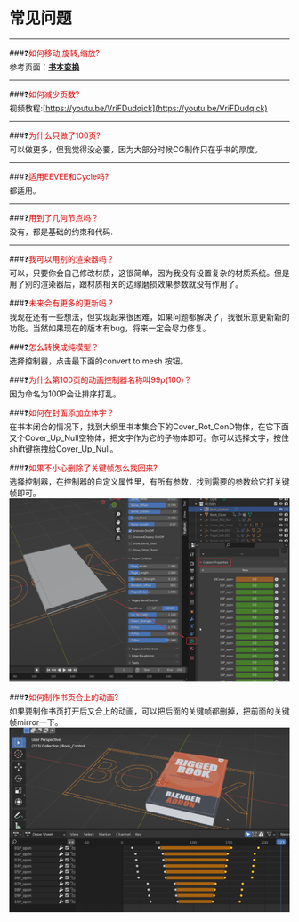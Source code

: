 # 常见问题
---
###❓<font color="#dd0000">如何移动,旋转,缩放?</font><br />
参考页面：**[书本变换](transform.md)**

---
###❓<font color="#dd0000">如何减少页数?</font><br />
视频教程:[https://youtu.be/VriFDudqick](https://youtu.be/VriFDudqick)

---
###❓<font color="#dd0000">为什么只做了100页?</font><br />
可以做更多，但我觉得没必要，因为大部分时候CG制作只在乎书的厚度。

---

###❓<font color="#dd0000">适用EEVEE和Cycle吗?</font><br />
都适用。

---
###❓<font color="#dd0000">用到了几何节点吗？</font><br />
没有，都是基础的约束和代码.

---
###❓<font color="#dd0000">我可以用别的渲染器吗？</font><br />
可以，只要你会自己修改材质，这很简单，因为我没有设置复杂的材质系统。但是用了别的渲染器后，跟材质相关的边缘磨损效果参数就没有作用了。
	
###❓<font color="#dd0000">未来会有更多的更新吗？</font><br />
我现在还有一些想法，但实现起来很困难，如果问题都解决了，我很乐意更新新的功能。当然如果现在的版本有bug，将来一定会尽力修复。
	
###❓<font color="#dd0000">怎么转换成纯模型？</font><br />
选择控制器，点击最下面的convert to mesh 按钮。

###❓<font color="#dd0000">为什么第100页的动画控制器名称叫99p(100)？</font><br />
因为命名为100P会让排序打乱。

###❓<font color="#dd0000">如何在封面添加立体字？</font><br />
在书本闭合的情况下，找到大纲里书本集合下的Cover_Rot_ConD物体，在它下面又个Cover_Up_Null空物体，把文字作为它的子物体即可。你可以选择文字，按住shift键拖拽给Cover_Up_Null。

###❓<font color="#dd0000">如果不小心删除了关键帧怎么找回来?</font><br />
选择控制器，在控制器的自定义属性里，有所有参数，找到需要的参数给它打关键帧即可。
![](image/custompanel.png "")


###❓<font color="#dd0000">如何制作书页合上的动画?</font><br />
如果要制作书页打开后又合上的动画，可以把后面的关键帧都删掉，把前面的关键帧mirror一下。
![](image/close.png "")


















